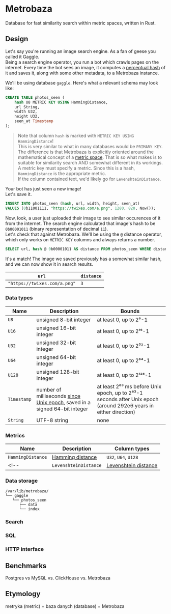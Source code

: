 # Metrobaza

Database for fast similarity search within metric spaces, written in Rust.

## Design

Let's say you're running an image search engine. As a fan of geese you called it Gaggle.  
Being a search engine operator, you run a bot which crawls pages on the internet.
Every time the bot sees an image, it computes a [perceptual hash](https://en.wikipedia.org/wiki/Perceptual_hashing)
of it and saves it, along with some other metadata, to a Metrobaza instance.

We'll be using database `gaggle`. Here's what a relevant schema may look like:

```SQL
CREATE TABLE photos_seen (
    hash U8 METRIC KEY USING HammingDistance,
    url String,
    width U32,
    height U32,
    seen_at Timestamp
);
```

> Note that column `hash` is marked with `METRIC KEY USING HammingDistance`!  
This is very similar to what in many databases would be `PRIMARY KEY`.
The difference is that Metrobaza is explicitly oriented around the mathematical concept of
a [metric space](https://en.wikipedia.org/wiki/Metric_space). That is so what makes is to suitable for similarity search
AND somewhat different in its workings.  
A metric key must specify a metric. Since this is a hash, `HammingDistance` is the appropriate metric.  
If the column contained text, we'd likely go for `LevenshteinDistance`.  

Your bot has just seen a new image!  
Let's save it.

```SQL
INSERT INTO photos_seen (hash, url, width, height, seen_at)
VALUES (0b11001111, "https://twixes.com/a.png", 1280, 820, Now());
```

Now, look, a user just uploaded their image to see similar occurences of it from the internet. The search engine
calculated that image's hash to be `0b00001011` (binary representation of decimal `11`).  
Let's check that against Metrobaza. We'll be using the `@` distance operator, which only works on `METRIC KEY` columns
and always returns a number.

```SQL
SELECT url, hash @ 0b00001011 AS distance FROM photos_seen WHERE distance < 4;
```

It's a match! The image we saved previously has a somewhat similar hash, and we can now show it in search results.

| `url`                         | `distance` |
| ----------------------------- | ---------- |
| `"https://twixes.com/a.png"` | `3`        |

### Data types

| Name | Description | Bounds |
| --- | --- | --- |
| `U8` | unsigned 8-bit integer | at least 0, up to 2⁸-1 |
| `U16` | unsigned 16-bit integer | at least 0, up to 2¹⁶-1 |
| `U32` | unsigned 32-bit integer | at least 0, up to 2³²-1 |
| `U64` | unsigned 64-bit integer | at least 0, up to 2⁶⁴-1 |
| `U128` | unsigned 128-bit integer | at least 0, up to 2¹²⁸-1 |
| `Timestamp` | number of milliseconds [since Unix epoch](https://en.wikipedia.org/wiki/Unix_time), saved in a signed 64-bit integer | at least 2⁶³ ms before Unix epoch, up to 2⁶³-1 seconds after Unix epoch (around 292e6 years in either direction) |
| `String` | UTF-8 string | none |

### Metrics

| Name | Description | Column types |
| --- | --- | --- |
| `HammingDistance` | [Hamming distance](https://en.wikipedia.org/wiki/Hamming_distance) | `U32`, `U64`, `U128` |
<!--| `LevenshteinDistance` | [Levenshtein distance](https://en.wikipedia.org/wiki/Levenshtein_distance) | `String` |-->

### Data storage

```
/var/lib/metrobaza/
└── gaggle
   └── photos_seen
      ├── data
      └── index
```

### Search

### SQL

### HTTP interface

## Benchmarks

Postgres vs MySQL vs. ClickHouse vs. Metrobaza

## Etymology

metryka (metric) + baza danych (database) = Metrobaza
